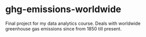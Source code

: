 # ghg-emissions-worldwide
Final project for my data analytics course. Deals with worldwide greenhouse gas emissions since from 1850 till present.
